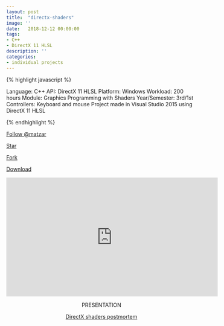 ```yaml
---
layout: post
title:  "directx-shaders"
image: ''
date:   2018-12-12 00:00:00
tags:
- C++
- DirectX 11 HLSL
description: ''
categories:
- individual projects
---
```


{% highlight javascript %}

Language: C++
API: DirectX 11 HLSL
Platform: ​Windows
Workload: 200 hours
Module: Graphics Programming with Shaders
Year/Semester: 3rd/1st
Controllers: Keyboard and mouse
​​Project made in Visual Studio 2015 using DirectX 11 HLSL

{% endhighlight %}

<body>
<!-- Place this tag where you want the button to render. -->
<a class="github-button" href="https://github.com/matzar" aria-label="Follow @matzar on GitHub">Follow @matzar</a>

<!-- Place this tag where you want the button to render. -->
<a class="github-button" href="https://github.com/matzar/DirectX-Shaders" data-icon="octicon-star" aria-label="Star matzar/DirectX-Shaders on GitHub">Star</a>

<!-- Place this tag where you want the button to render. -->
<a class="github-button" href="https://github.com/matzar/DirectX-Shaders/fork" data-icon="octicon-repo-forked" aria-label="Fork matzar/DirectX-Shaders on GitHub">Fork</a>

<!-- Place this tag where you want the button to render. -->
<a class="github-button" href="https://github.com/matzar/DirectX-Shaders/archive/master.zip" data-icon="octicon-cloud-download" aria-label="Download matzar/DirectX-Shaders on GitHub">Download</a>

<!-- Place this tag in your head or just before your close body tag. -->
<script async defer src="https://buttons.github.io/buttons.js"></script>
</body>


<!-- YOUTUBE GAMEPLAY VIDEO -->
<center><iframe width="560" height="315" src="https://www.youtube.com/embed/Z2942T6JDdw" frameborder="0" allow="accelerometer; autoplay; encrypted-media; gyroscope; picture-in-picture" allowfullscreen></iframe></center>

<!-- PRESENTATION -->
<center><p>PRESENTATION</p></center>

<!-- PDF -->
<center>
<object data="{{ "/assets/pdf/DirectX-shaders.pdf" type="application/pdf"}}" alt="" width="600" height="500">
  <a href="{{ "/assets/pdf/DirectX-shaders.pdf" type="application/pdf"}}" alt="">DirectX shaders postmortem</a>
</object>
</center>

<!-- PIC 1 -->
<figure class="foto-legenda">
	<img src="{{ "/assets/img/directx/1.png"}}" alt="">
	<figcaption> 
	</figcaption>
</figure>

<!-- PIC 2 -->
<figure class="foto-legenda">
	<img src="{{ "/assets/img/directx/2.png"}}" alt="">
	<figcaption> 
	</figcaption>
</figure>

<!-- PIC 3 -->
<figure class="foto-legenda">
	<img src="{{ "/assets/img/directx/3.png"}}" alt="">
	<figcaption> 
	</figcaption>
</figure>

<!-- PIC 4 -->
<figure class="foto-legenda">
	<img src="{{ "/assets/img/directx/4.png"}}" alt="">
	<figcaption> 
	</figcaption>
</figure>

<!-- PIC 5 -->
<figure class="foto-legenda">
	<img src="{{ "/assets/img/directx/5.png"}}" alt="">
	<figcaption> 
	</figcaption>
</figure>

<!-- PIC 6 -->
<figure class="foto-legenda">
	<img src="{{ "/assets/img/directx/6.png"}}" alt="">
	<figcaption> 
	</figcaption>
</figure>

<!-- PIC 7 -->
<figure class="foto-legenda">
	<img src="{{ "/assets/img/directx/7.png"}}" alt="">
	<figcaption> 
	</figcaption>
</figure>

<!-- PIC 8 -->
<figure class="foto-legenda">
	<img src="{{ "/assets/img/directx/8.png"}}" alt="">
	<figcaption> 
	</figcaption>
</figure>

<!-- PIC 9 -->
<figure class="foto-legenda">
	<img src="{{ "/assets/img/directx/9.png"}}" alt="">
	<figcaption> 
	</figcaption>
</figure>

<!-- PIC 10 -->
<figure class="foto-legenda">
	<img src="{{ "/assets/img/directx/10.png"}}" alt="">
	<figcaption> 
	</figcaption>
</figure>